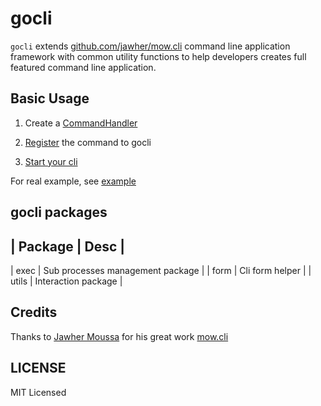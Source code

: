 gocli
=====

`gocli` extends [github.com/jawher/mow.cli](https://github.com/jawher/mow.cli) command line application
framework with common utility functions to help developers creates full featured command line application.

Basic Usage
-----------

1. Create a [CommandHandler](https://godoc.org/github.com/ncrypthic/gocli#CommandHandler)

2. [Register](https://godoc.org/github.com/ncrypthic/gocli#Register) the command to gocli

3. [Start your cli](https://godoc.org/github.com/ncrypthic/gocli#Start)

For real example, see [example](example/)

gocli packages
--------------

| Package |               Desc               |
----------------------------------------------
| exec    | Sub processes management package |
| form    | Cli form helper                  |
| utils   | Interaction package              |

Credits
-------

Thanks to [Jawher Moussa](https://github.com/jawher) for his great work [mow.cli](https://github.com/jawher/mow.cli)

LICENSE
-------

MIT Licensed
